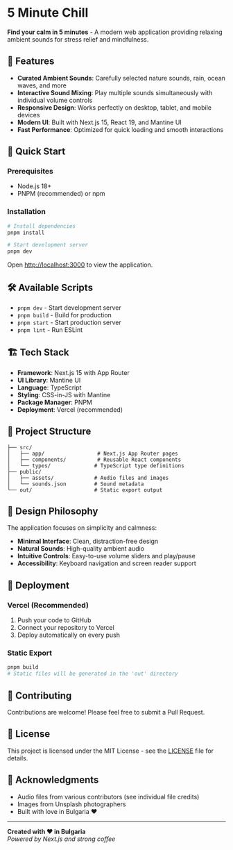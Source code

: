 # 5 Minute Chill

**Find your calm in 5 minutes** - A modern web application providing relaxing ambient sounds for stress relief and mindfulness.

## 🎵 Features

- **Curated Ambient Sounds**: Carefully selected nature sounds, rain, ocean waves, and more
- **Interactive Sound Mixing**: Play multiple sounds simultaneously with individual volume controls
- **Responsive Design**: Works perfectly on desktop, tablet, and mobile devices
- **Modern UI**: Built with Next.js 15, React 19, and Mantine UI
- **Fast Performance**: Optimized for quick loading and smooth interactions

## 🚀 Quick Start

### Prerequisites
- Node.js 18+ 
- PNPM (recommended) or npm

### Installation

```bash
# Install dependencies
pnpm install

# Start development server
pnpm dev
```

Open [http://localhost:3000](http://localhost:3000) to view the application.

## 🛠️ Available Scripts

- `pnpm dev` - Start development server
- `pnpm build` - Build for production
- `pnpm start` - Start production server
- `pnpm lint` - Run ESLint

## 🏗️ Tech Stack

- **Framework**: Next.js 15 with App Router
- **UI Library**: Mantine UI
- **Language**: TypeScript
- **Styling**: CSS-in-JS with Mantine
- **Package Manager**: PNPM
- **Deployment**: Vercel (recommended)

## 📁 Project Structure

```
├── src/
│   ├── app/                 # Next.js App Router pages
│   ├── components/          # Reusable React components
│   └── types/              # TypeScript type definitions
├── public/
│   ├── assets/             # Audio files and images
│   └── sounds.json         # Sound metadata
└── out/                    # Static export output
```

## 🎨 Design Philosophy

The application focuses on simplicity and calmness:
- **Minimal Interface**: Clean, distraction-free design
- **Natural Sounds**: High-quality ambient audio
- **Intuitive Controls**: Easy-to-use volume sliders and play/pause
- **Accessibility**: Keyboard navigation and screen reader support

## 🚀 Deployment

### Vercel (Recommended)

1. Push your code to GitHub
2. Connect your repository to Vercel
3. Deploy automatically on every push

### Static Export

```bash
pnpm build
# Static files will be generated in the 'out' directory
```

## 🤝 Contributing

Contributions are welcome! Please feel free to submit a Pull Request.

## 📄 License

This project is licensed under the MIT License - see the [LICENSE](LICENSE) file for details.

## 🙏 Acknowledgments

- Audio files from various contributors (see individual file credits)
- Images from Unsplash photographers
- Built with love in Bulgaria ❤️

---

**Created with ❤️ in Bulgaria**  
*Powered by Next.js and strong coffee*
